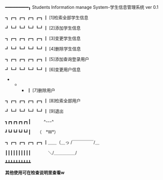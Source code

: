 ━━━━━━━━━┒     Students Information manage System-学生信息管理系统 ver 0.1

┓┏┓┏┓┏┓┏┓┃  [1]检索全部学生信息

┛┗┛┗┛┗┛┗┛┃  [2]添加学生信息  

┓┏┓┏┓┏┓┏┓┃  [3]变更学生信息

┛┗┛┗┛┗┛┗┛┃  [4]删除学生信息

┓┏┓┏┓┏┓┏┓┃  [5]添加查询登录用户

┛┗┛┗┛┗┛┗┛┃	[6]变更用户信息

 -  -  - ┃  [7]删除用户
 
┓┏┓┏┓┏┓┏┓┃  [8]检索全部用户

┛┗┛┗┛┗┛┗┛┃  [9]退出

┓┏┓┏┓┏┓┏┓┃　　　^---^  

┛┗┛┗┛┗┛┗┛┃　　（　°W°）　

┓┏┓┏┓┏┓┏┓┃＿＿（＿っ /￣￣￣￣￣/＿ 

┃┃┃┃┃┃┃┃┃┃　　　　＼/＿＿＿＿＿/ 

┻┻┻┻┻┻┻┻┻┻

**其他使用可在检查说明里查看w**
